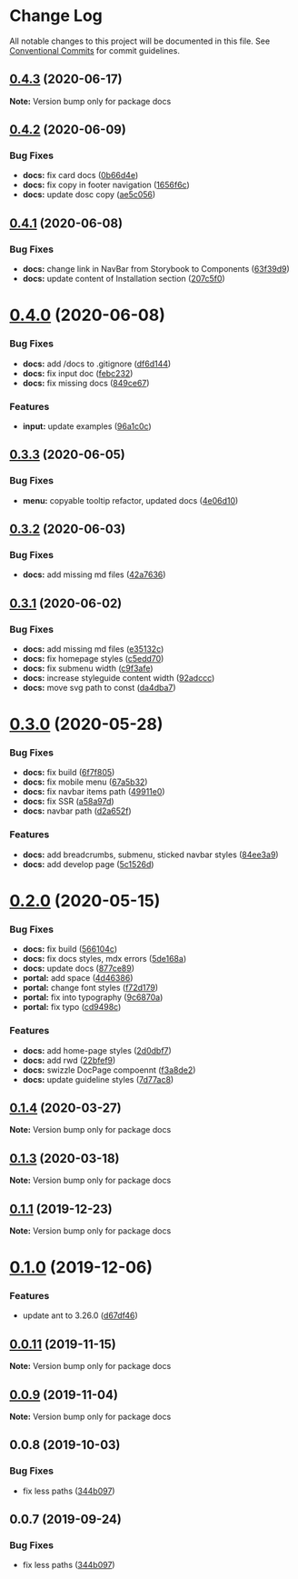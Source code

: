 # Change Log

All notable changes to this project will be documented in this file.
See [Conventional Commits](https://conventionalcommits.org) for commit guidelines.

## [0.4.3](https://gitlab.synerise.com/Frontend/synerise-design/compare/docs@0.4.2...docs@0.4.3) (2020-06-17)

**Note:** Version bump only for package docs





## [0.4.2](https://gitlab.synerise.com/Frontend/synerise-design/compare/docs@0.4.1...docs@0.4.2) (2020-06-09)


### Bug Fixes

* **docs:** fix card docs ([0b66d4e](https://gitlab.synerise.com/Frontend/synerise-design/commit/0b66d4e3be9470fdaf591cb39688112bc89b3b7d))
* **docs:** fix copy in footer navigation ([1656f6c](https://gitlab.synerise.com/Frontend/synerise-design/commit/1656f6c40715d271fe046048afbb80b950eae6e3))
* **docs:** update dosc copy ([ae5c056](https://gitlab.synerise.com/Frontend/synerise-design/commit/ae5c0561eb80dfde35a56aa534d7907f5373b728))





## [0.4.1](https://gitlab.synerise.com/Frontend/synerise-design/compare/docs@0.4.0...docs@0.4.1) (2020-06-08)


### Bug Fixes

* **docs:** change link in NavBar from Storybook to Components ([63f39d9](https://gitlab.synerise.com/Frontend/synerise-design/commit/63f39d951a542640508f089734cccf8c6bec74e6))
* **docs:** update content of Installation section ([207c5f0](https://gitlab.synerise.com/Frontend/synerise-design/commit/207c5f069152825f0a2ebd0499f6c036b1c72971))





# [0.4.0](https://gitlab.synerise.com/Frontend/synerise-design/compare/docs@0.3.3...docs@0.4.0) (2020-06-08)


### Bug Fixes

* **docs:** add /docs to .gitignore ([df6d144](https://gitlab.synerise.com/Frontend/synerise-design/commit/df6d144831767724a89d2ba80b7f3fb47f8bd861))
* **docs:** fix input doc ([febc232](https://gitlab.synerise.com/Frontend/synerise-design/commit/febc232b92cc9c3d02b4a6b9f72c03b913e42344))
* **docs:** fix missing docs ([849ce67](https://gitlab.synerise.com/Frontend/synerise-design/commit/849ce6776acbfdd0331685002598c194bd5dc7f0))


### Features

* **input:** update examples ([96a1c0c](https://gitlab.synerise.com/Frontend/synerise-design/commit/96a1c0cc390cb4692e851b370ae585f724c9839a))





## [0.3.3](https://gitlab.synerise.com/Frontend/synerise-design/compare/docs@0.3.2...docs@0.3.3) (2020-06-05)


### Bug Fixes

* **menu:** copyable tooltip refactor, updated docs ([4e06d10](https://gitlab.synerise.com/Frontend/synerise-design/commit/4e06d10419e8384518ef7c91a3b22586b9d4312e))





## [0.3.2](https://gitlab.synerise.com/Frontend/synerise-design/compare/docs@0.3.1...docs@0.3.2) (2020-06-03)


### Bug Fixes

* **docs:** add missing md files ([42a7636](https://gitlab.synerise.com/Frontend/synerise-design/commit/42a7636182598ceb4063f4dc2d6b74bb85231059))





## [0.3.1](https://gitlab.synerise.com/Frontend/synerise-design/compare/docs@0.3.0...docs@0.3.1) (2020-06-02)


### Bug Fixes

* **docs:** add missing md files ([e35132c](https://gitlab.synerise.com/Frontend/synerise-design/commit/e35132c0210adbbc2913421f60cb5c3d48ec7e27))
* **docs:** fix homepage styles ([c5edd70](https://gitlab.synerise.com/Frontend/synerise-design/commit/c5edd707c15b01c1dc54e7eb58e4a20c094bc53e))
* **docs:** fix submenu width ([c9f3afe](https://gitlab.synerise.com/Frontend/synerise-design/commit/c9f3afee0516067d1b243ba4c28cbca09a7e8dd5))
* **docs:** increase styleguide content width ([92adccc](https://gitlab.synerise.com/Frontend/synerise-design/commit/92adccced49886f66647142363fdda884a9c4502))
* **docs:** move svg path to const ([da4dba7](https://gitlab.synerise.com/Frontend/synerise-design/commit/da4dba7d293ba9102aaec1e41eb0cdddcfad271f))





# [0.3.0](https://gitlab.synerise.com/Frontend/synerise-design/compare/docs@0.2.0...docs@0.3.0) (2020-05-28)


### Bug Fixes

* **docs:** fix build ([6f7f805](https://gitlab.synerise.com/Frontend/synerise-design/commit/6f7f805023e2650df636da9b3f2639f1a5567874))
* **docs:** fix mobile menu ([67a5b32](https://gitlab.synerise.com/Frontend/synerise-design/commit/67a5b32afb6d9f78eff031bd968b0b15eb96cfb6))
* **docs:** fix navbar items path ([49911e0](https://gitlab.synerise.com/Frontend/synerise-design/commit/49911e0e7cf4f2a35552028c6ec0a3702e22fc75))
* **docs:** fix SSR ([a58a97d](https://gitlab.synerise.com/Frontend/synerise-design/commit/a58a97da1614ab9451a95ae13ec6be043ca796b2))
* **docs:** navbar path ([d2a652f](https://gitlab.synerise.com/Frontend/synerise-design/commit/d2a652fdade2026fbe6c33cea0fbd7ee5d872fb9))


### Features

* **docs:** add breadcrumbs, submenu, sticked navbar styles ([84ee3a9](https://gitlab.synerise.com/Frontend/synerise-design/commit/84ee3a90b205545980e554b21760343133e3ba1c))
* **docs:** add develop page ([5c1526d](https://gitlab.synerise.com/Frontend/synerise-design/commit/5c1526d46346e6ea522c69d5042e0ccd23d92ad0))





# [0.2.0](https://gitlab.synerise.com/Frontend/synerise-design/compare/docs@0.1.4...docs@0.2.0) (2020-05-15)


### Bug Fixes

* **docs:** fix build ([566104c](https://gitlab.synerise.com/Frontend/synerise-design/commit/566104cb608946ea67dbab90c072b15e2de2fa55))
* **docs:** fix docs styles, mdx errors ([5de168a](https://gitlab.synerise.com/Frontend/synerise-design/commit/5de168acb30eafd3ff88b43654dc0c56366af1bb))
* **docs:** update docs ([877ce89](https://gitlab.synerise.com/Frontend/synerise-design/commit/877ce898ada9202c5326fc08c41bb4b74a16a298))
* **portal:** add space ([4d46386](https://gitlab.synerise.com/Frontend/synerise-design/commit/4d463862b0cf193508eff23439a1da888ff63ce4))
* **portal:** change font styles ([f72d179](https://gitlab.synerise.com/Frontend/synerise-design/commit/f72d1795969ad802b0dc0c55e4360a549615c0ef))
* **portal:** fix into typography ([9c6870a](https://gitlab.synerise.com/Frontend/synerise-design/commit/9c6870a85cefba855968c7a5916402c26dec0b0a))
* **portal:** fix typo ([cd9498c](https://gitlab.synerise.com/Frontend/synerise-design/commit/cd9498c1f3c23e64f76ac6105e9609a7b15def4b))


### Features

* **docs:** add home-page styles ([2d0dbf7](https://gitlab.synerise.com/Frontend/synerise-design/commit/2d0dbf7e1a4c4a7ec32c11f98ba4eaaf011f4c2b))
* **docs:** add rwd ([22bfef9](https://gitlab.synerise.com/Frontend/synerise-design/commit/22bfef939c68ee7de871d4d19562a27870496245))
* **docs:** swizzle DocPage compoennt ([f3a8de2](https://gitlab.synerise.com/Frontend/synerise-design/commit/f3a8de2ca5711f28bec363323196974fa7ade4e0))
* **docs:** update guideline styles ([7d77ac8](https://gitlab.synerise.com/Frontend/synerise-design/commit/7d77ac8724615e9d94d57bb7f4d7f7ef68521792))





## [0.1.4](https://gitlab.synerise.com/Frontend/synerise-design/compare/docs@0.1.3...docs@0.1.4) (2020-03-27)

**Note:** Version bump only for package docs





## [0.1.3](https://gitlab.synerise.com/Frontend/synerise-design/compare/docs@0.1.2...docs@0.1.3) (2020-03-18)

**Note:** Version bump only for package docs





## [0.1.1](https://gitlab.synerise.com/Frontend/synerise-design/compare/docs@0.1.0...docs@0.1.1) (2019-12-23)

**Note:** Version bump only for package docs





# [0.1.0](https://gitlab.synerise.com/Frontend/synerise-design/compare/docs@0.0.11...docs@0.1.0) (2019-12-06)


### Features

* update ant to 3.26.0 ([d67df46](https://gitlab.synerise.com/Frontend/synerise-design/commit/d67df4605844fb09680096df333886db40cb7c32))





## [0.0.11](https://gitlab.synerise.com/Frontend/synerise-design/compare/docs@0.0.10...docs@0.0.11) (2019-11-15)

**Note:** Version bump only for package docs





## [0.0.9](https://gitlab.synerise.com/Frontend/synerise-design/compare/docs@0.0.8...docs@0.0.9) (2019-11-04)

**Note:** Version bump only for package docs





## 0.0.8 (2019-10-03)


### Bug Fixes

* fix less paths ([344b097](https://gitlab.synerise.com/Frontend/synerise-design/commit/344b097))





## 0.0.7 (2019-09-24)


### Bug Fixes

* fix less paths ([344b097](https://gitlab.synerise.com/Frontend/synerise-design/commit/344b097))
